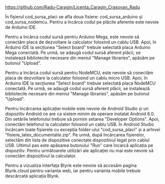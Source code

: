https://github.com/Radu-Caragin/Licenta_Caragin_Crasovan_Radu

În fișierul cod_sursa_placi se afla doua fisiere: cod_sursa_arduino și cod_sursa_nodemcu. Pentru a încărca codul pe plăcile aferente este nevoie de Arduino IDE.

Pentru a încărca codul sursă pentru Arduino Mega, este nevoie să conectăm placa de dezvoltare la calculator folosind un cablu USB. Apoi, în Arduino IDE la secțiunea "Select board" trebuie selectată placa Arduino Mega conectată. Pe urmă, se adaugă codul sursă aferent plăcii, se instalează bibliotecile necesare din meniul "Manage libraries", apăsăm pe butonul "Upload".

Pentru a încărca codul sursă pentru NodeMCU, este nevoie să conectăm placa de dezvoltare la calculator folosind un cablu micro USB. Apoi, în Arduino IDE la secțiunea "Select board" trebuie selectată placa NodeMCU conectată. Pe urmă, se adaugă codul sursă aferent plăcii, se instalează bibliotecile necesare din meniul "Manage libraries", apăsăm pe butonul "Upload".

Pentru încărcarea aplicației mobile este nevoie de Android Studio și un dispozitiv Android ce are ca sistem minim de operare instalat Android 6.0. Din setările telefonului trebuie să pornim setarea "Developer Options". Apoi, conectăm telefonul la calculator folosind un cablu USB. În Android Studio încărcam toate fișierele cu excepția folder-ului "cod_sursa_placi" și a arhivei "fisiere_latex_documentatie.zip". Pe urmă, după încărcarea fișierelor, selectăm din lista de dispozitive conectate dispozitivul legat prin cablul USB. Ultimul pas este apăsarea butonului "Run" care încarcă aplicația pe dispozitiv. Pentru următoarele utilizări ale aplicației nu mai este nevoie să conectăm dispozitivul la calculator.

Pentru a vizualiza interfața Blynk este nevoie să accesăm pagina Blynk.cloud pentru varianta web, iar pentru varianta mobile trebuie descărcată aplicația Blynk.
